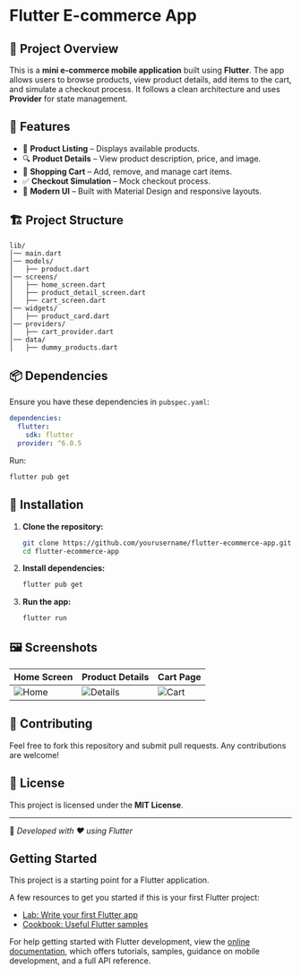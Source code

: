 # Flutter E-commerce App

## 📌 Project Overview
This is a **mini e-commerce mobile application** built using **Flutter**. The app allows users to browse products, view product details, add items to the cart, and simulate a checkout process. It follows a clean architecture and uses **Provider** for state management.

## 🚀 Features
- 🏪 **Product Listing** – Displays available products.
- 🔍 **Product Details** – View product description, price, and image.
- 🛒 **Shopping Cart** – Add, remove, and manage cart items.
- ✅ **Checkout Simulation** – Mock checkout process.
- 🎨 **Modern UI** – Built with Material Design and responsive layouts.

## 🏗 Project Structure
```
lib/
│── main.dart
│── models/
│   ├── product.dart
│── screens/
│   ├── home_screen.dart
│   ├── product_detail_screen.dart
│   ├── cart_screen.dart
│── widgets/
│   ├── product_card.dart
│── providers/
│   ├── cart_provider.dart
│── data/
│   ├── dummy_products.dart
```

## 📦 Dependencies
Ensure you have these dependencies in `pubspec.yaml`:
```yaml
dependencies:
  flutter:
    sdk: flutter
  provider: ^6.0.5
```
Run:
```sh
flutter pub get
```

## 🔧 Installation
1. **Clone the repository:**
   ```sh
   git clone https://github.com/yourusername/flutter-ecommerce-app.git
   cd flutter-ecommerce-app
   ```
2. **Install dependencies:**
   ```sh
   flutter pub get
   ```
3. **Run the app:**
   ```sh
   flutter run
   ```

## 🖼 Screenshots
| Home Screen | Product Details | Cart Page |
|------------|----------------|----------|
| ![Home](assets/screenshots/home.png) | ![Details](assets/screenshots/details.png) | ![Cart](assets/screenshots/cart.png) |

## 🤝 Contributing
Feel free to fork this repository and submit pull requests. Any contributions are welcome!

## 📜 License
This project is licensed under the **MIT License**.

---
📌 *Developed with ❤️ using Flutter*


## Getting Started

This project is a starting point for a Flutter application.

A few resources to get you started if this is your first Flutter project:

- [Lab: Write your first Flutter app](https://docs.flutter.dev/get-started/codelab)
- [Cookbook: Useful Flutter samples](https://docs.flutter.dev/cookbook)

For help getting started with Flutter development, view the
[online documentation](https://docs.flutter.dev/), which offers tutorials,
samples, guidance on mobile development, and a full API reference.
